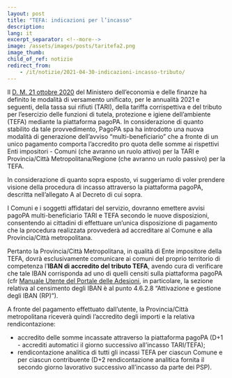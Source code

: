 ```yaml
---
layout: post
title: "TEFA: indicazioni per l’incasso"
description:
lang: it
excerpt_separator: <!--more-->
image: /assets/images/posts/taritefa2.png
image_thumb: 
child_of_ref: notizie
redirect_from: 
    - /it/notizie/2021-04-30-indicazioni-incasso-tributo/
---
```


Il [D. M. 21 ottobre 2020](https://www.gazzettaufficiale.it/eli/id/2020/11/06/20A05962/sg) del Ministero dell’economia e delle finanze ha definito le modalità di versamento unificato, per le annualità 2021 e seguenti, della tassa sui rifiuti (TARI), della tariffa corrispettiva e del tributo per l’esercizio delle funzioni di tutela, protezione e igiene dell’ambiente (TEFA) mediante la piattaforma pagoPA. In considerazione di quanto stabilito da tale provvedimento, PagoPA spa ha introdotto una nuova modalità di generazione dell’avviso “multi-beneficiario” che a fronte di un unico pagamento  comporta l’accredito pro quota delle somme ai rispettivi Enti impositori - Comuni (che avranno un ruolo attivo) per la TARI e Provincia/Città Metropolitana/Regione (che avranno un ruolo passivo) per la TEFA.

In considerazione di quanto sopra esposto, vi suggeriamo di voler prendere visione della procedura di incasso attraverso la piattaforma pagoPA, descritta nell’allegato A al Decreto di cui sopra.

I Comuni e i soggetti affidatari del servizio, dovranno emettere avvisi pagoPA multi-beneficiario TARI e TEFA secondo le nuove disposizioni, consentendo ai cittadini di effettuare un’unica disposizione di pagamento che la procedura realizzata provvederà ad accreditare al Comune e alla Provincia/Città metropolitana.

Pertanto la Provincia/Città Metropolitana, in qualità di Ente impositore della TEFA, dovrà esclusivamente comunicare ai comuni del proprio territorio di competenza l’**IBAN di accredito del tributo TEFA**, avendo cura di verificare che tale IBAN corrisponda ad uno di quelli censiti sulla piattaforma pagoPA (cfr [Manuale Utente del Portale delle Adesioni](https://github.com/pagopa/lg-pagopa-docs/raw/master/documentazione_tecnica_collegata/adesione/PdA_ManualeUtente_v3_0.pdf), in particolare, la sezione relativa al censimento degli IBAN è al punto 4.6.2.8 “Attivazione e gestione degli IBAN (RP)”).

A fronte del pagamento effettuato dall’utente, la Provincia/Città metropolitana riceverà quindi l’accredito degli importi e la relativa rendicontazione:

- accredito delle somme incassate attraverso la piattaforma pagoPA (D+1 - accrediti automatici il giorno successivo all’incasso TARI/TEFA);
- rendicontazione analitica di tutti gli incassi TEFA per ciascun Comune e per ciascun contribuente (D+2  rendicontazione analitica fornita il secondo giorno lavorativo successivo all’incasso da parte dei PSP).
